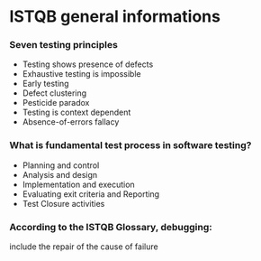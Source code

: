 # ISTQB general informations

### Seven testing principles
- Testing shows presence of defects
- Exhaustive testing is impossible
- Early testing
- Defect clustering
- Pesticide paradox
- Testing is context dependent 
- Absence-of-errors fallacy

### What is fundamental test process in software testing?
- Planning and control
- Analysis and design
- Implementation and execution
- Evaluating exit criteria and Reporting 
- Test Closure activities 

### According to the ISTQB Glossary, debugging:
include the repair of the cause of failure